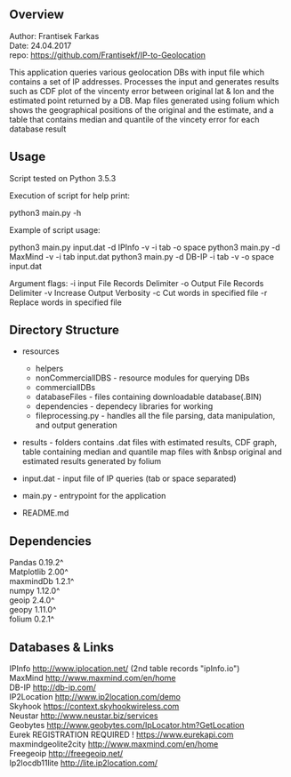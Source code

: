 Overview
-------------------
Author: Frantisek Farkas <br />
Date:   24.04.2017 <br />
repo: https://github.com/Frantisekf/IP-to-Geolocation <br />


This application queries various geolocation DBs with input file which contains a set of IP addresses.
Processes the input and generates results such as CDF plot of the vincenty error between original lat & lon
and the estimated point returned by a DB. Map files generated using folium which shows the geographical positions
of the original and the estimate, and a table that contains median and quantile of the vincety error for each database result




Usage
-------------------


Script tested on Python 3.5.3

Execution of script for help print:
   
   python3 main.py -h
  
Example of script usage:

   python3 main.py input.dat -d IPInfo -v -i tab -o space
   python3 main.py -d MaxMind -v -i tab input.dat
   python3 main.py -d DB-IP -i tab -v -o space input.dat

Argument flags:
    -i  input File Records Delimiter
    -o  Output File Records Delimiter
    -v  Increase Output Verbosity
    -c  Cut words in specified file
    -r  Replace words in specified file


Directory Structure
-------------------

* resources
    * helpers
    * nonCommerciallDBS - resource modules for querying DBs
    * commerciallDBs
    * databaseFiles - files containing downloadable database(.BIN)
    * dependencies - dependecy libraries for working
    * fileprocessing.py - handles all the file parsing, data manipulation, and output generation
* results - folders contains .dat files with estimated results, CDF graph, table containing median and quantile map files with &nbsp original and estimated results generated by folium

* input.dat - input file of IP queries (tab or space separated)
* main.py - entrypoint for the application
* README.md

Dependencies 
-------------------

Pandas 0.19.2^ <br />
Matplotlib 2.00^ <br />
maxmindDb 1.2.1^ <br />
numpy 1.12.0^ <br />
geoip 2.4.0^ <br />
geopy 1.11.0^ <br />
folium 0.2.1^ <br />


Databases & Links 
-------------------

IPInfo                    http://www.iplocation.net/ (2nd table records "ipInfo.io") <br />
MaxMind                   http://www.maxmind.com/en/home <br />
DB-IP                     http://db-ip.com/ <br />
IP2Location               http://www.ip2location.com/demo <br />
Skyhook                   https://context.skyhookwireless.com <br />
Neustar                   http://www.neustar.biz/services <br />
Geobytes                  http://www.geobytes.com/IpLocator.htm?GetLocation <br />
Eurek                     REGISTRATION REQUIRED !  https://www.eurekapi.com <br />
maxmindgeolite2city       http://www.maxmind.com/en/home <br />
Freegeoip                 http://freegeoip.net/ <br />
Ip2locdb11lite            http://lite.ip2location.com/ <br />

